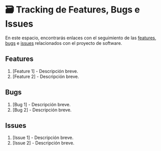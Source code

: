 # 🗃️ Tracking de Features, Bugs e Issues

En este espacio, encontrarás enlaces con el seguimiento de las [features](#features), [bugs](#bugs) e [issues](#issues) relacionados con el proyecto de software.

## Features

1. [Feature 1] - Descripción breve.
2. [Feature 2] - Descripción breve.

## Bugs

1. [Bug 1] - Descripción breve.
2. [Bug 2] - Descripción breve.

## Issues

1. [Issue 1] - Descripción breve.
2. [Issue 2] - Descripción breve.
